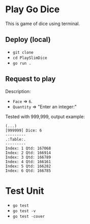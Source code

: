 # Play Go Dice
This is game of dice using terminal.

## Deploy (local)
- `git clone`
- `cd PlaySlimDice`
- `go run .`

## Request to play

Description:

- `Face` => `6`.
- `Quantity` => "Enter an integer:"

Tested with 999,999, output example:

```
(...)
[999999] Dice: 6
---------
.:Table:.
---------
Index: 1 Qtd: 167068
Index: 2 Qtd: 166914
Index: 3 Qtd: 166789
Index: 4 Qtd: 166161
Index: 5 Qtd: 166282
Index: 6 Qtd: 166785
```
# Test Unit
- `go test`
- `go test -v`
- `go test -cover`
